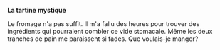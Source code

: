 **La tartine mystique**

Le fromage n'a pas suffit. Il m'a fallu des heures pour trouver des ingrédients qui pourraient combler ce vide stomacale. Même les deux tranches de pain me paraissent si fades. Que voulais-je manger?